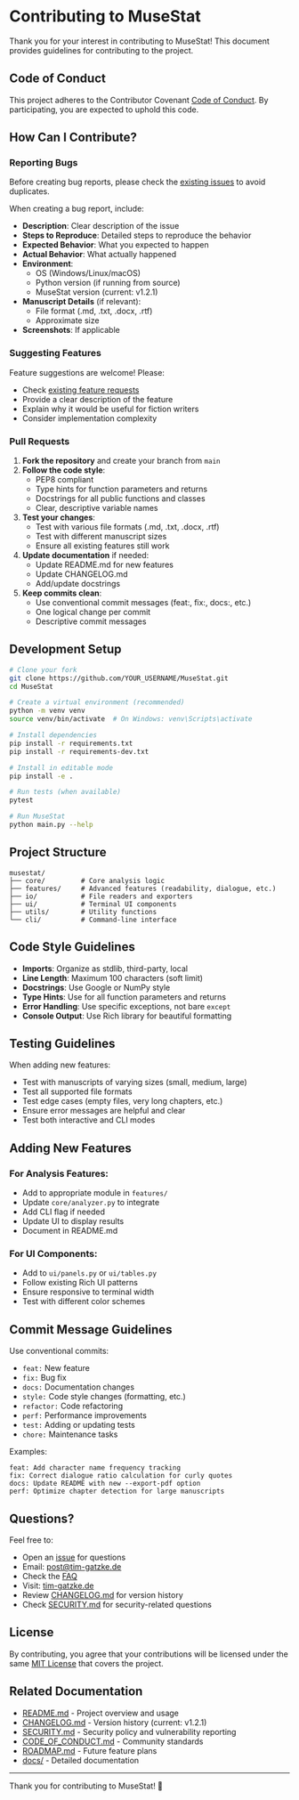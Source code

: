 # Contributing to MuseStat

Thank you for your interest in contributing to MuseStat! This document provides guidelines for contributing to the project.

## Code of Conduct

This project adheres to the Contributor Covenant [Code of Conduct](CODE_OF_CONDUCT.md). By participating, you are expected to uphold this code.

## How Can I Contribute?

### Reporting Bugs

Before creating bug reports, please check the [existing issues](https://github.com/Tfc538/MuseStat/issues) to avoid duplicates.

When creating a bug report, include:
- **Description**: Clear description of the issue
- **Steps to Reproduce**: Detailed steps to reproduce the behavior
- **Expected Behavior**: What you expected to happen
- **Actual Behavior**: What actually happened
- **Environment**: 
  - OS (Windows/Linux/macOS)
  - Python version (if running from source)
  - MuseStat version (current: v1.2.1)
- **Manuscript Details** (if relevant):
  - File format (.md, .txt, .docx, .rtf)
  - Approximate size
- **Screenshots**: If applicable

### Suggesting Features

Feature suggestions are welcome! Please:
- Check [existing feature requests](https://github.com/Tfc538/MuseStat/issues?q=is%3Aissue+label%3Aenhancement)
- Provide a clear description of the feature
- Explain why it would be useful for fiction writers
- Consider implementation complexity

### Pull Requests

1. **Fork the repository** and create your branch from `main`
2. **Follow the code style**:
   - PEP8 compliant
   - Type hints for function parameters and returns
   - Docstrings for all public functions and classes
   - Clear, descriptive variable names
3. **Test your changes**:
   - Test with various file formats (.md, .txt, .docx, .rtf)
   - Test with different manuscript sizes
   - Ensure all existing features still work
4. **Update documentation** if needed:
   - Update README.md for new features
   - Update CHANGELOG.md
   - Add/update docstrings
5. **Keep commits clean**:
   - Use conventional commit messages (feat:, fix:, docs:, etc.)
   - One logical change per commit
   - Descriptive commit messages

## Development Setup

```bash
# Clone your fork
git clone https://github.com/YOUR_USERNAME/MuseStat.git
cd MuseStat

# Create a virtual environment (recommended)
python -m venv venv
source venv/bin/activate  # On Windows: venv\Scripts\activate

# Install dependencies
pip install -r requirements.txt
pip install -r requirements-dev.txt

# Install in editable mode
pip install -e .

# Run tests (when available)
pytest

# Run MuseStat
python main.py --help
```

## Project Structure

```
musestat/
├── core/         # Core analysis logic
├── features/     # Advanced features (readability, dialogue, etc.)
├── io/           # File readers and exporters
├── ui/           # Terminal UI components
├── utils/        # Utility functions
└── cli/          # Command-line interface
```

## Code Style Guidelines

- **Imports**: Organize as stdlib, third-party, local
- **Line Length**: Maximum 100 characters (soft limit)
- **Docstrings**: Use Google or NumPy style
- **Type Hints**: Use for all function parameters and returns
- **Error Handling**: Use specific exceptions, not bare `except`
- **Console Output**: Use Rich library for beautiful formatting

## Testing Guidelines

When adding new features:
- Test with manuscripts of varying sizes (small, medium, large)
- Test all supported file formats
- Test edge cases (empty files, very long chapters, etc.)
- Ensure error messages are helpful and clear
- Test both interactive and CLI modes

## Adding New Features

### For Analysis Features:
- Add to appropriate module in `features/`
- Update `core/analyzer.py` to integrate
- Add CLI flag if needed
- Update UI to display results
- Document in README.md

### For UI Components:
- Add to `ui/panels.py` or `ui/tables.py`
- Follow existing Rich UI patterns
- Ensure responsive to terminal width
- Test with different color schemes

## Commit Message Guidelines

Use conventional commits:

- `feat:` New feature
- `fix:` Bug fix
- `docs:` Documentation changes
- `style:` Code style changes (formatting, etc.)
- `refactor:` Code refactoring
- `perf:` Performance improvements
- `test:` Adding or updating tests
- `chore:` Maintenance tasks

Examples:
```
feat: Add character name frequency tracking
fix: Correct dialogue ratio calculation for curly quotes
docs: Update README with new --export-pdf option
perf: Optimize chapter detection for large manuscripts
```

## Questions?

Feel free to:
- Open an [issue](https://github.com/Tfc538/MuseStat/issues) for questions
- Email: [post@tim-gatzke.de](mailto:post@tim-gatzke.de)
- Check the [FAQ](docs/faq.md)
- Visit: [tim-gatzke.de](https://tim-gatzke.de)
- Review [CHANGELOG.md](CHANGELOG.md) for version history
- Check [SECURITY.md](SECURITY.md) for security-related questions

## License

By contributing, you agree that your contributions will be licensed under the same [MIT License](LICENSE) that covers the project.

## Related Documentation

- [README.md](README.md) - Project overview and usage
- [CHANGELOG.md](CHANGELOG.md) - Version history (current: v1.2.1)
- [SECURITY.md](SECURITY.md) - Security policy and vulnerability reporting
- [CODE_OF_CONDUCT.md](CODE_OF_CONDUCT.md) - Community standards
- [ROADMAP.md](ROADMAP.md) - Future feature plans
- [docs/](docs/) - Detailed documentation

---

Thank you for contributing to MuseStat! 🎉

